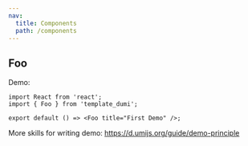 ```yaml
---
nav:
  title: Components
  path: /components
---
```


## Foo

Demo:

```tsx
import React from 'react';
import { Foo } from 'template_dumi';

export default () => <Foo title="First Demo" />;
```

More skills for writing demo: https://d.umijs.org/guide/demo-principle
